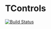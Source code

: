 # TControls

[![Build Status](https://travis-ci.com/Delected/TControls.svg?branch=master)](https://travis-ci.com/Delected/TControls)
